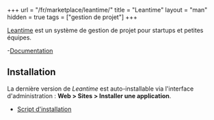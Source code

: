 +++
url = "/fr/marketplace/leantime/"
title = "Leantime"
layout = "man"
hidden = true
tags = ["gestion de projet"]
+++

[Leantime](https://leantime.io/) est un système de gestion de projet pour startups et petites équipes.

-[Documentation](https://docs.leantime.io/)

## Installation

La dernière version de *Leantime* est auto-installable via l'interface d'administration : **Web > Sites > Installer une application**.

- [Script d'installation](https://admin.alwaysdata.com/site/application/script/178/detail/)
